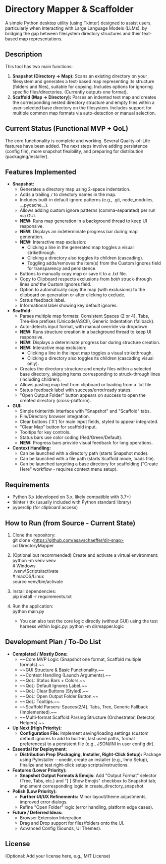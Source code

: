 # **Directory Mapper & Scaffolder**

A simple Python desktop utility (using Tkinter) designed to assist users, particularly when interacting with Large Language Models (LLMs), by bridging the gap between filesystem directory structures and their text-based map representations.

## **Description**

This tool has two main functions:

1. **Snapshot (Directory \-\> Map):** Scans an existing directory on your filesystem and generates a text-based map representing its structure (folders and files), suitable for copying. Includes options for ignoring specific files/directories. (Currently outputs one format).
2. **Scaffold (Map \-\> Directory):** Parses an indented text map and creates the corresponding nested directory structure and empty files within a user-selected base directory on the filesystem. Includes support for multiple common map formats via auto-detection or manual selection.

## **Current Status (Functional MVP \+ QoL)**

The core functionality is complete and working. Several Quality-of-Life features have been added. The next steps involve adding persistence (config file), more snapshot flexibility, and preparing for distribution (packaging/installer).

## Features Implemented

- **Snapshot:**
  - Generates a directory map using 2-space indentation.
  - Adds a trailing `/` to directory names in the map.
  - Includes built-in default ignore patterns (e.g., .git, node_modules, \_\_pycache\_\_).
  - Allows adding custom ignore patterns (comma-separated) per run via GUI.
  - **NEW:** Runs map generation in a background thread to keep UI responsive.
  - **NEW:** Displays an indeterminate progress bar during map generation.
  - **NEW:** Interactive map exclusion:
    - Clicking a line in the generated map toggles a visual strikethrough.
    - Clicking a directory also toggles its children (cascading).
    - Toggling adds/removes the item(s) from the Custom Ignores field for transparency and persistence.
  - Buttons to manually copy map or save it to a .txt file.
  - Copy to Clipboard respects exclusions from _both_ struck-through lines _and_ the Custom Ignores field.
  - Option to automatically copy the map (with exclusions) to the clipboard on generation or after clicking to exclude.
  - Status feedback label.
  - Informational label showing key default ignores.
- **Scaffold:**
  - Parses multiple map formats: Consistent Spaces (2 or 4), Tabs, Tree-like prefixes (Unicode/ASCII), Generic Indentation (fallback).
  - Auto-detects input format, with manual override via dropdown.
  - **NEW:** Runs structure creation in a background thread to keep UI responsive.
  - **NEW:** Displays a determinate progress bar during structure creation.
  - **NEW:** Interactive map exclusion:
    - Clicking a line in the input map toggles a visual strikethrough.
    - Clicking a directory also toggles its children (cascading visual only).
  - Creates the directory structure and empty files within a selected base directory, skipping items corresponding to struck-through lines (including children).
  - Allows pasting map text from clipboard or loading from a .txt file.
  - Status feedback label with success/error/ready states.
  - "Open Output Folder" button appears on success to open the created directory (cross-platform).
- **GUI:**
  - Simple tkinter/ttk interface with "Snapshot" and "Scaffold" tabs.
  - File/Directory browser integration.
  - Clear buttons ('X') for main input fields, styled to appear integrated.
  - "Clear Map" button for scaffold input.
  - Tooltips for key controls.
  - Status bars use color coding (Red/Green/Default).
  - **NEW:** Progress bars provide visual feedback for long operations.
- **Context Handling:**
  - Can be launched with a directory path (starts Snapshot mode).
  - Can be launched with a file path (starts Scaffold mode, loads file).
  - Can be launched targeting a base directory for scaffolding ("Create Here" workflow - requires context menu setup).

## **Requirements**

- Python 3.x (developed on 3.x, likely compatible with 3.7+)
- tkinter / ttk (usually included with Python standard library)
- pyperclip (for clipboard access)

## **How to Run (from Source \- Current State)**

1. Clone the repository:  
   git clone \<https://github.com/asavschaeffer/dir-snap>  
   cd DirectoryMapper

2. (Optional but recommended) Create and activate a virtual environment:  
   python \-m venv venv  
   \# Windows  
   .\\venv\\Scripts\\activate  
   \# macOS/Linux  
   source venv/bin/activate

3. Install dependencies:  
   pip install \-r requirements.txt

4. Run the application:  
   python main.py

   - You can also test the core logic directly (without GUI) using the test harness within logic.py: python \-m dirmapper.logic

## **Development Plan / To-Do List**

- **Completed / Mostly Done:**
  - \~\~Core MVP Logic (Snapshot one format, Scaffold multiple formats).\~\~
  - \~\~GUI Structure & Basic Functionality.\~\~
  - \~\~Context Handling (Launch Arguments).\~\~
  - \~\~QoL: Status Bars \+ Colors.\~\~
  - \~\~QoL: Default Ignores Label.\~\~
  - \~\~QoL: Clear Buttons (Styled).\~\~
  - \~\~QoL: Open Output Folder Button.\~\~
  - \~\~QoL: Tooltips.\~\~
  - \~\~Scaffold Parsers: Spaces(2/4), Tabs, Tree, Generic Fallback (Implemented).\~\~
  - \~\~Multi-format Scaffold Parsing Structure (Orchestrator, Detector, Helpers).\~\~
- **Up Next (High Priority):**
  - **Configuration File:** Implement saving/loading settings (custom default ignores to add to built-in, last used paths, format preferences) to a persistent file (e.g., JSON/INI in user config dir).
- **Essential for Deployment:**
  - **Distribution Prep (Packaging, Installer, Right-Click Setup):** Package using PyInstaller \--onedir, create an installer (e.g., Inno Setup), finalize and test right-click setup scripts/instructions.
- **Features (Lower Priority):**
  - **Snapshot Output Formats & Emojis:** Add "Output Format" selector (Tree, Tabs, etc.) and "\[ \] Show Emojis" checkbox to Snapshot tab; implement corresponding logic in create_directory_snapshot.
- **Polish (Low Priority):**
  - **Further UI/UX Refinements:** Minor layout/theme adjustments, improved error dialogs.
  - Refine "Open Folder" logic (error handling, platform edge cases).
- **Future / Deferred Ideas:**
  - Browser Extension Integration.
  - Drag and Drop support for files/folders onto the UI.
  - Advanced Config (Sounds, UI Themes).

## **License**

(Optional: Add your license here, e.g., MIT License)
